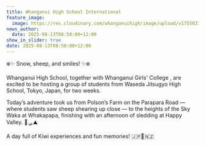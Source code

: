 ```yaml
---
title: Whanganui High School International
feature_image:
  image: https://res.cloudinary.com/whanganuihigh/image/upload/v1755031799/News/WHS_In.jpg
news_author:
  date: 2025-08-13T08:50:00+12:00
show_in_slider: true
date: 2025-08-13T08:50:00+12:00
---
```

❄️✨ Snow, sheep, and smiles! ✨❄️

Whanganui High School, together with Whanganui Girls' College , are excited to be hosting a group of students from Waseda Jitsugyo High School, Tokyo, Japan, for two weeks.

Today’s adventure took us from Polson’s Farm on the Parapara Road — where students saw sheep shearing up close — to the heights of the Sky Waka at Whakapapa, finishing with an afternoon of sledding at Happy Valley. 🐑🛷⛰️

A day full of Kiwi experiences and fun memories! 🇯🇵🤝🇳🇿
